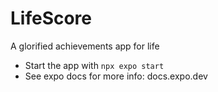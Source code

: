 # LifeScore

A glorified achievements app for life

- Start the app with `npx expo start`
- See expo docs for more info: docs.expo.dev
